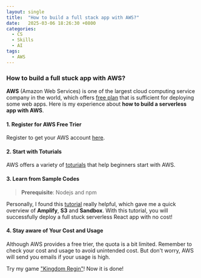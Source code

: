 ```yaml
---
layout: single
title:  "How to build a full stack app with AWS?"
date:   2025-03-06 18:26:30 +0800
categories:
  - CS
  - Skills
  - AI
tags:
  - AWS
---
```

### How to build a full stuck app with AWS?
**AWS** (Amazon Web Services) is one of the largest cloud computing service company in the world, which offers [free plan](https://docs.aws.amazon.com/zh_cn/awsaccountbilling/latest/aboutv2/billing-free-tier.html) that is sufficient for deploying some web apps. Here is my experience about **how to build a serverless app with AWS**.

#### 1. Register for AWS Free Trier
Register to get your AWS account [here](https://aws.amazon.com/free/).

#### 2. Start with Toturials
AWS offers a variety of [toturials](https://aws.amazon.com/getting-started/) that help beginners start with AWS. 

#### 3. Learn from Sample Codes

> **Prerequisite**: Nodejs and npm

Personally, I found this [tutorial](https://aws.amazon.com/getting-started/hands-on/build-react-app-amplify-graphql/?ref=gsrchandson&id=updated) really helpful, which gave me a quick overview of **Amplify**, **S3** and **Sandbox**. With this tutorial, you will successfully deploy a full stuck serverless React app with no cost!

#### 4. Stay aware of Your Cost and Usage
Although AWS provides a free trier, the quota is a bit limited. Remember to check your cost and usage to avoid unintended cost. But don't worry, AWS will send you emails if your usage is high.

Try my game ["Kingdom Regin"](https://github.com/Ghost04718/Kingdom-Regin)! Now it is done!
